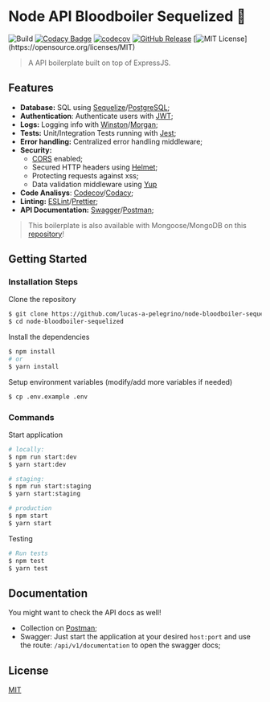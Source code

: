 # Node API Bloodboiler Sequelized :rocket:

![Build](https://github.com/lucas-a-pelegrino/node-bloodboiler-sequelized/workflows/Build/badge.svg) [![Codacy Badge](https://api.codacy.com/project/badge/Grade/b92c60eca75141d1ae6cf1298b15ba39)](https://www.codacy.com/manual/lucas.assuncao.p/node-bloodboiler-sequelized?utm_source=github.com&utm_medium=referral&utm_content=lucas-a-pelegrino/node-bloodboiler-sequelized&utm_campaign=Badge_Grade) [![codecov](https://codecov.io/gh/lucas-a-pelegrino/node-bloodboiler-sequelized/branch/develop/graph/badge.svg)](https://codecov.io/gh/lucas-a-pelegrino/node-bloodboiler-sequelized) [![GitHub Release](https://img.shields.io/github/v/release/lucas-a-pelegrino/node-bloodboiler-sequelized?sort=semver)]() [![MIT License](https://img.shields.io/apm/l/atomic-design-ui.svg?)](https://opensource.org/licenses/MIT)

> A API boilerplate built on top of ExpressJS.

## Features

- **Database:** SQL using [Sequelize](https://sequelize.org/v5/)/[PostgreSQL](https://www.postgresql.org);
- **Authentication**: Authenticate users with [JWT](https://jwt.io);
- **Logs:** Logging info with [Winston](https://github.com/winstonjs/winston)/[Morgan](https://github.com/expressjs/morgan);
- **Tests:** Unit/Integration Tests running with [Jest](https://jestjs.io);
- **Error handling:** Centralized error handling middleware;
- **Security:**
  - [CORS](https://github.com/expressjs/cors) enabled;
  - Secured HTTP headers using [Helmet](https://helmetjs.github.io);
  - Protecting requests against xss;
  - Data validation middleware using [Yup](https://github.com/jquense/yup)
- **Code Analisys**: [Codecov](https://codecov.io)/[Codacy](https://www.codacy.com);
- **Linting:** [ESLint](https://eslint.org)/[Prettier](https://prettier.io);
- **API Documentation:** [Swagger](https://swagger.io)/[Postman](https://www.postman.com);

> This boilerplate is also available with Mongoose/MongoDB on this [repository](https://github.com/lucas-a-pelegrino/node-bloodboiler)!

## Getting Started

### Installation Steps

Clone the repository

```sh
$ git clone https://github.com/lucas-a-pelegrino/node-bloodboiler-sequelized
$ cd node-bloodboiler-sequelized
```

Install the dependencies

```sh
$ npm install
# or
$ yarn install
```

Setup environment variables (modify/add more variables if needed)

```sh
$ cp .env.example .env
```

### Commands

Start application

```sh
# locally:
$ npm run start:dev
$ yarn start:dev

# staging:
$ npm run start:staging
$ yarn start:staging

# production
$ npm start
$ yarn start
```

Testing

```sh
# Run tests
$ npm test
$ yarn test
```

## Documentation

You might want to check the API docs as well!

- Collection on [Postman](https://documenter.getpostman.com/view/2660803/SzmZcfU6);
- Swagger: Just start the application at your desired `host:port` and use the route: `/api/v1/documentation` to open the swagger docs;

## License

[MIT](https://opensource.org/licenses/MIT)
